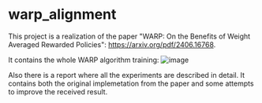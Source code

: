 # warp_alignment

This project is a realization of the paper "WARP: On the Benefits of Weight Averaged
Rewarded Policies": https://arxiv.org/pdf/2406.16768.

It contains the whole WARP algorithm training:
![image](https://github.com/user-attachments/assets/1d1b62ed-c91c-4720-b46a-cad59e1dfaeb)

Also there is a report where all the experiments are described in detail. It contains both the original implemetation from the paper and some attempts
to improve the received result.


